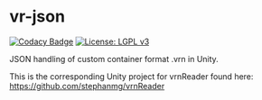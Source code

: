# vr-json

[![Codacy Badge](https://api.codacy.com/project/badge/Grade/1f5c48056dba4067a5158c117a5d8430)](https://app.codacy.com/manual/stephan_5/vr-json?utm_source=github.com&utm_medium=referral&utm_content=stephanmg/vr-json&utm_campaign=Badge_Grade_Dashboard)
[![License: LGPL v3](https://img.shields.io/badge/License-LGPL%20v3-blue.svg)](https://www.gnu.org/licenses/lgpl-3.0)


JSON handling of custom container format .vrn in Unity.

This is the corresponding Unity project for vrnReader found here: https://github.com/stephanmg/vrnReader
